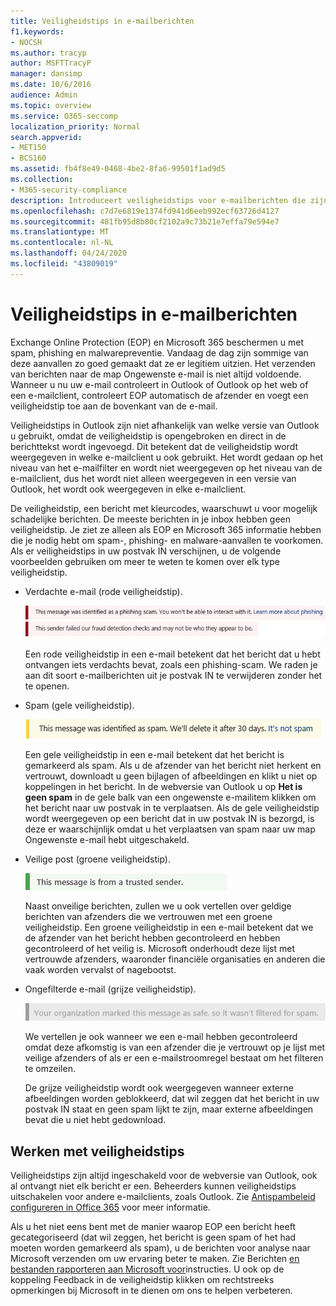 ```yaml
---
title: Veiligheidstips in e-mailberichten
f1.keywords:
- NOCSH
ms.author: tracyp
author: MSFTTracyP
manager: dansimp
ms.date: 10/6/2016
audience: Admin
ms.topic: overview
ms.service: O365-seccomp
localization_priority: Normal
search.appverid:
- MET150
- BCS160
ms.assetid: fb4f8e49-0468-4be2-8fa6-99501f1ad9d5
ms.collection:
- M365-security-compliance
description: Introduceert veiligheidstips voor e-mailberichten die zijn gefilterd door de EOP en het spamfilter.
ms.openlocfilehash: c7d7e6819e1374fd941d6eeb992ecf63726d4127
ms.sourcegitcommit: 481fb95d8b80cf2102a9c73b21e7effa79e594e7
ms.translationtype: MT
ms.contentlocale: nl-NL
ms.lasthandoff: 04/24/2020
ms.locfileid: "43809019"
---
```

# <a name="safety-tips-in-email-messages"></a>Veiligheidstips in e-mailberichten

Exchange Online Protection (EOP) en Microsoft 365 beschermen u met spam, phishing en malwarepreventie. Vandaag de dag zijn sommige van deze aanvallen zo goed gemaakt dat ze er legitiem uitzien. Het verzenden van berichten naar de map Ongewenste e-mail is niet altijd voldoende. Wanneer u nu uw e-mail controleert in Outlook of Outlook op het web of een e-mailclient, controleert EOP automatisch de afzender en voegt een veiligheidstip toe aan de bovenkant van de e-mail.

Veiligheidstips in Outlook zijn niet afhankelijk van welke versie van Outlook u gebruikt, omdat de veiligheidstip is opengebroken en direct in de berichttekst wordt ingevoegd. Dit betekent dat de veiligheidstip wordt weergegeven in welke e-mailclient u ook gebruikt. Het wordt gedaan op het niveau van het e-mailfilter en wordt niet weergegeven op het niveau van de e-mailclient, dus het wordt niet alleen weergegeven in een versie van Outlook, het wordt ook weergegeven in elke e-mailclient.

De veiligheidstip, een bericht met kleurcodes, waarschuwt u voor mogelijk schadelijke berichten. De meeste berichten in je inbox hebben geen veiligheidstip. Je ziet ze alleen als EOP en Microsoft 365 informatie hebben die je nodig hebt om spam-, phishing- en malware-aanvallen te voorkomen. Als er veiligheidstips in uw postvak IN verschijnen, u de volgende voorbeelden gebruiken om meer te weten te komen over elk type veiligheidstip.

- Verdachte e-mail (rode veiligheidstip).

    ![Schermafbeelding met een rode veiligheidstip.](../../media/5078a0be-e556-44a1-b169-09d780d26898.png)

    Een rode veiligheidstip in een e-mail betekent dat het bericht dat u hebt ontvangen iets verdachts bevat, zoals een phishing-scam. We raden je aan dit soort e-mailberichten uit je postvak IN te verwijderen zonder het te openen.

- Spam (gele veiligheidstip).

    ![Schermafbeelding met een gele veiligheidstip.](../../media/793c9265-ea44-48fd-a98f-804fadd4163b.png)

    Een gele veiligheidstip in een e-mail betekent dat het bericht is gemarkeerd als spam. Als u de afzender van het bericht niet herkent en vertrouwt, downloadt u geen bijlagen of afbeeldingen en klikt u niet op koppelingen in het bericht. In de webversie van Outlook u op **Het is geen spam** in de gele balk van een ongewenste e-mailitem klikken om het bericht naar uw postvak in te verplaatsen. Als de gele veiligheidstip wordt weergegeven op een bericht dat in uw postvak IN is bezorgd, is deze er waarschijnlijk omdat u het verplaatsen van spam naar uw map Ongewenste e-mail hebt uitgeschakeld.

- Veilige post (groene veiligheidstip).

    ![Schermafbeelding met een groene veiligheidstip.](../../media/acbc11d0-f626-4848-9fbf-66eeeda3f803.png)

    Naast onveilige berichten, zullen we u ook vertellen over geldige berichten van afzenders die we vertrouwen met een groene veiligheidstip. Een groene veiligheidstip in een e-mail betekent dat we de afzender van het bericht hebben gecontroleerd en hebben gecontroleerd of het veilig is. Microsoft onderhoudt deze lijst met vertrouwde afzenders, waaronder financiële organisaties en anderen die vaak worden vervalst of nagebootst.

- Ongefilterde e-mail (grijze veiligheidstip).

    ![Schermafbeelding met een grijze veiligheidstip.](../../media/c4d0cf8f-08e9-4c84-beee-1d9e0b022e0a.png)

    We vertellen je ook wanneer we een e-mail hebben gecontroleerd omdat deze afkomstig is van een afzender die je vertrouwt op je lijst met veilige afzenders of als er een e-mailstroomregel bestaat om het filteren te omzeilen.

    De grijze veiligheidstip wordt ook weergegeven wanneer externe afbeeldingen worden geblokkeerd, dat wil zeggen dat het bericht in uw postvak IN staat en geen spam lijkt te zijn, maar externe afbeeldingen bevat die u niet hebt gedownload.
    

## <a name="working-with-safety-tips"></a>Werken met veiligheidstips

Veiligheidstips zijn altijd ingeschakeld voor de webversie van Outlook, ook al ontvangt niet elk bericht er een. Beheerders kunnen veiligheidstips uitschakelen voor andere e-mailclients, zoals Outlook. Zie [Antispambeleid configureren in Office 365](configure-your-spam-filter-policies.md) voor meer informatie.

Als u het niet eens bent met de manier waarop EOP een bericht heeft gecategoriseerd (dat wil zeggen, het bericht is geen spam of het had moeten worden gemarkeerd als spam), u de berichten voor analyse naar Microsoft verzenden om uw ervaring beter te maken. Zie Berichten [en bestanden rapporteren aan Microsoft voor](report-junk-email-messages-to-microsoft.md)instructies. U ook op de koppeling Feedback in de veiligheidstip klikken om rechtstreeks opmerkingen bij Microsoft in te dienen om ons te helpen verbeteren.
